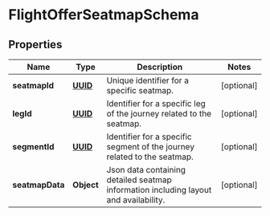 # FlightOfferSeatmapSchema

## Properties
Name | Type | Description | Notes
------------ | ------------- | ------------- | -------------
**seatmapId** | [**UUID**](UUID.md) | Unique identifier for a specific seatmap. |  [optional]
**legId** | [**UUID**](UUID.md) | Identifier for a specific leg of the journey related to the seatmap. |  [optional]
**segmentId** | [**UUID**](UUID.md) | Identifier for a specific segment of the journey related to the seatmap. |  [optional]
**seatmapData** | **Object** | Json data containing detailed seatmap information including layout and availability. |  [optional]
